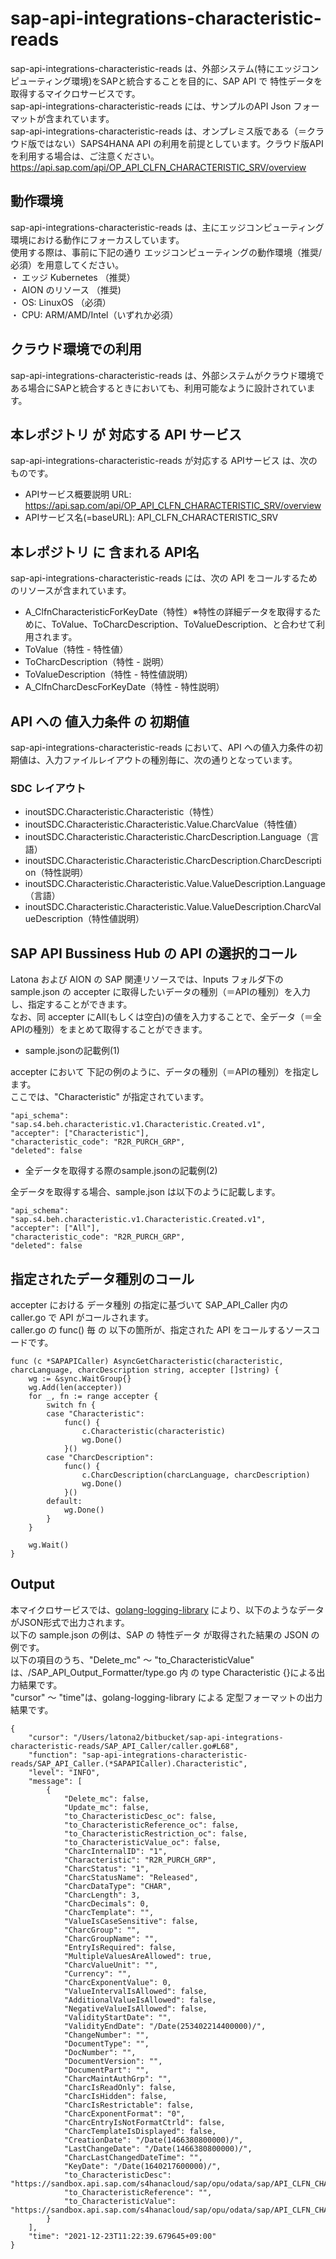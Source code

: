 # sap-api-integrations-characteristic-reads
sap-api-integrations-characteristic-reads は、外部システム(特にエッジコンピューティング環境)をSAPと統合することを目的に、SAP API で 特性データを取得するマイクロサービスです。    
sap-api-integrations-characteristic-reads には、サンプルのAPI Json フォーマットが含まれています。   
sap-api-integrations-characteristic-reads は、オンプレミス版である（＝クラウド版ではない）SAPS4HANA API の利用を前提としています。クラウド版APIを利用する場合は、ご注意ください。   
https://api.sap.com/api/OP_API_CLFN_CHARACTERISTIC_SRV/overview  

## 動作環境  
sap-api-integrations-characteristic-reads は、主にエッジコンピューティング環境における動作にフォーカスしています。  
使用する際は、事前に下記の通り エッジコンピューティングの動作環境（推奨/必須）を用意してください。  
・ エッジ Kubernetes （推奨）    
・ AION のリソース （推奨)    
・ OS: LinuxOS （必須）    
・ CPU: ARM/AMD/Intel（いずれか必須）　　

## クラウド環境での利用
sap-api-integrations-characteristic-reads は、外部システムがクラウド環境である場合にSAPと統合するときにおいても、利用可能なように設計されています。  

## 本レポジトリ が 対応する API サービス
sap-api-integrations-characteristic-reads が対応する APIサービス は、次のものです。

* APIサービス概要説明 URL: https://api.sap.com/api/OP_API_CLFN_CHARACTERISTIC_SRV/overview    
* APIサービス名(=baseURL): API_CLFN_CHARACTERISTIC_SRV

## 本レポジトリ に 含まれる API名
sap-api-integrations-characteristic-reads には、次の API をコールするためのリソースが含まれています。  

* A_ClfnCharacteristicForKeyDate（特性）※特性の詳細データを取得するために、ToValue、ToCharcDescription、ToValueDescription、と合わせて利用されます。
* ToValue（特性 - 特性値）
* ToCharcDescription（特性 - 説明）
* ToValueDescription（特性 - 特性値説明）
* A_ClfnCharcDescForKeyDate（特性 - 特性説明）

## API への 値入力条件 の 初期値
sap-api-integrations-characteristic-reads において、API への値入力条件の初期値は、入力ファイルレイアウトの種別毎に、次の通りとなっています。  

### SDC レイアウト

* inoutSDC.Characteristic.Characteristic（特性）
* inoutSDC.Characteristic.Characteristic.Value.CharcValue（特性値）
* inoutSDC.Characteristic.Characteristic.CharcDescription.Language（言語）
* inoutSDC.Characteristic.Characteristic.CharcDescription.CharcDescription（特性説明）
* inoutSDC.Characteristic.Characteristic.Value.ValueDescription.Language（言語）
* inoutSDC.Characteristic.Characteristic.Value.ValueDescription.CharcValueDescription（特性値説明）


## SAP API Bussiness Hub の API の選択的コール

Latona および AION の SAP 関連リソースでは、Inputs フォルダ下の sample.json の accepter に取得したいデータの種別（＝APIの種別）を入力し、指定することができます。  
なお、同 accepter にAll(もしくは空白)の値を入力することで、全データ（＝全APIの種別）をまとめて取得することができます。  

* sample.jsonの記載例(1)  

accepter において 下記の例のように、データの種別（＝APIの種別）を指定します。  
ここでは、"Characteristic" が指定されています。

```
"api_schema": "sap.s4.beh.characteristic.v1.Characteristic.Created.v1",
"accepter": ["Characteristic"],
"characteristic_code": "R2R_PURCH_GRP",
"deleted": false
```
  
* 全データを取得する際のsample.jsonの記載例(2)  

全データを取得する場合、sample.json は以下のように記載します。  

```
"api_schema": "sap.s4.beh.characteristic.v1.Characteristic.Created.v1",
"accepter": ["All"],
"characteristic_code": "R2R_PURCH_GRP",
"deleted": false
```

## 指定されたデータ種別のコール

accepter における データ種別 の指定に基づいて SAP_API_Caller 内の caller.go で API がコールされます。  
caller.go の func() 毎 の 以下の箇所が、指定された API をコールするソースコードです。  

```
func (c *SAPAPICaller) AsyncGetCharacteristic(characteristic, charcLanguage, charcDescription string, accepter []string) {
	wg := &sync.WaitGroup{}
	wg.Add(len(accepter))
	for _, fn := range accepter {
		switch fn {
		case "Characteristic":
			func() {
				c.Characteristic(characteristic)
				wg.Done()
			}()
		case "CharcDescription":
			func() {
				c.CharcDescription(charcLanguage, charcDescription)
				wg.Done()
			}()
		default:
			wg.Done()
		}
	}

	wg.Wait()
}
```
## Output  
本マイクロサービスでは、[golang-logging-library](https://github.com/latonaio/golang-logging-library) により、以下のようなデータがJSON形式で出力されます。    
以下の sample.json の例は、SAP の 特性データ が取得された結果の JSON の例です。    
以下の項目のうち、"Delete_mc" ～ "to_CharacteristicValue" は、/SAP_API_Output_Formatter/type.go 内 の type Characteristic {}による出力結果です。  
"cursor" ～ "time"は、golang-logging-library による 定型フォーマットの出力結果です。  

```
{
	"cursor": "/Users/latona2/bitbucket/sap-api-integrations-characteristic-reads/SAP_API_Caller/caller.go#L68",
	"function": "sap-api-integrations-characteristic-reads/SAP_API_Caller.(*SAPAPICaller).Characteristic",
	"level": "INFO",
	"message": [
		{
			"Delete_mc": false,
			"Update_mc": false,
			"to_CharacteristicDesc_oc": false,
			"to_CharacteristicReference_oc": false,
			"to_CharacteristicRestriction_oc": false,
			"to_CharacteristicValue_oc": false,
			"CharcInternalID": "1",
			"Characteristic": "R2R_PURCH_GRP",
			"CharcStatus": "1",
			"CharcStatusName": "Released",
			"CharcDataType": "CHAR",
			"CharcLength": 3,
			"CharcDecimals": 0,
			"CharcTemplate": "",
			"ValueIsCaseSensitive": false,
			"CharcGroup": "",
			"CharcGroupName": "",
			"EntryIsRequired": false,
			"MultipleValuesAreAllowed": true,
			"CharcValueUnit": "",
			"Currency": "",
			"CharcExponentValue": 0,
			"ValueIntervalIsAllowed": false,
			"AdditionalValueIsAllowed": false,
			"NegativeValueIsAllowed": false,
			"ValidityStartDate": "",
			"ValidityEndDate": "/Date(253402214400000)/",
			"ChangeNumber": "",
			"DocumentType": "",
			"DocNumber": "",
			"DocumentVersion": "",
			"DocumentPart": "",
			"CharcMaintAuthGrp": "",
			"CharcIsReadOnly": false,
			"CharcIsHidden": false,
			"CharcIsRestrictable": false,
			"CharcExponentFormat": "0",
			"CharcEntryIsNotFormatCtrld": false,
			"CharcTemplateIsDisplayed": false,
			"CreationDate": "/Date(1466380800000)/",
			"LastChangeDate": "/Date(1466380800000)/",
			"CharcLastChangedDateTime": "",
			"KeyDate": "/Date(1640217600000)/",
			"to_CharacteristicDesc": "https://sandbox.api.sap.com/s4hanacloud/sap/opu/odata/sap/API_CLFN_CHARACTERISTIC_SRV/A_ClfnCharacteristicForKeyDate('1')/to_CharacteristicDesc",
			"to_CharacteristicReference": "",
			"to_CharacteristicValue": "https://sandbox.api.sap.com/s4hanacloud/sap/opu/odata/sap/API_CLFN_CHARACTERISTIC_SRV/A_ClfnCharacteristicForKeyDate('1')/to_CharacteristicValue"
		}
	],
	"time": "2021-12-23T11:22:39.679645+09:00"
}
```
